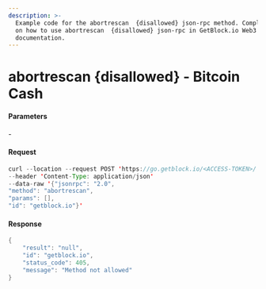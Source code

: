 ```yaml
---
description: >-
  Example code for the abortrescan  {disallowed} json-rpc method. Сomplete guide
  on how to use abortrescan  {disallowed} json-rpc in GetBlock.io Web3
  documentation.
---
```


# abortrescan {disallowed} - Bitcoin Cash

#### Parameters

\-

#### Request

```java
curl --location --request POST 'https://go.getblock.io/<ACCESS-TOKEN>/' 
--header 'Content-Type: application/json' 
--data-raw '{"jsonrpc": "2.0",
"method": "abortrescan",
"params": [],
"id": "getblock.io"}'
```

#### Response

```java
{
    "result": "null",
    "id": "getblock.io",
    "status_code": 405,
    "message": "Method not allowed"
}
```
